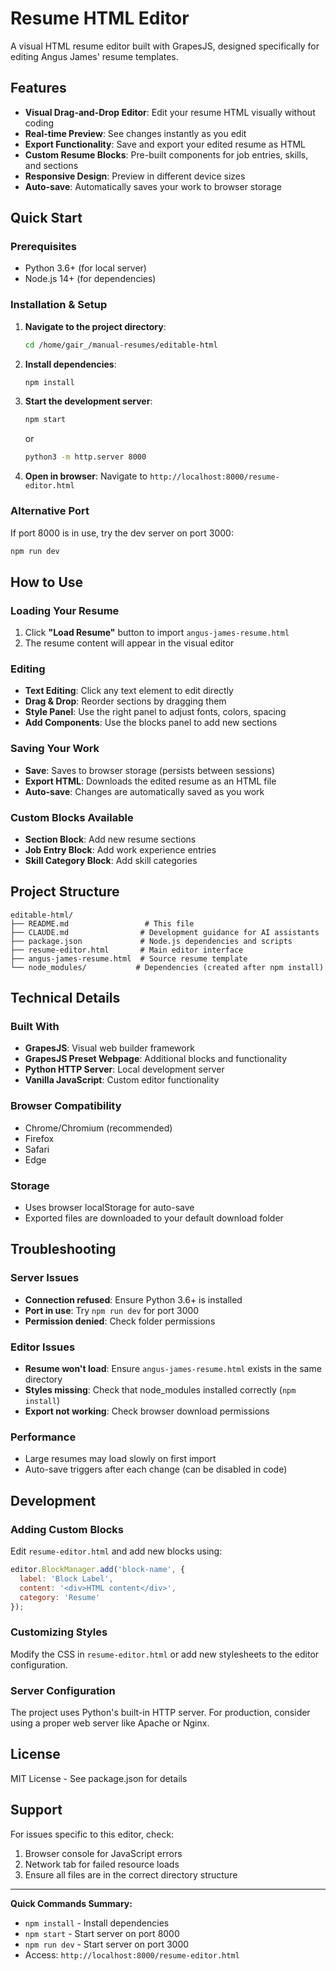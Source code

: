 # Resume HTML Editor

A visual HTML resume editor built with GrapesJS, designed specifically for editing Angus James' resume templates.

## Features

- **Visual Drag-and-Drop Editor**: Edit your resume HTML visually without coding
- **Real-time Preview**: See changes instantly as you edit
- **Export Functionality**: Save and export your edited resume as HTML
- **Custom Resume Blocks**: Pre-built components for job entries, skills, and sections
- **Responsive Design**: Preview in different device sizes
- **Auto-save**: Automatically saves your work to browser storage

## Quick Start

### Prerequisites
- Python 3.6+ (for local server)
- Node.js 14+ (for dependencies)

### Installation & Setup

1. **Navigate to the project directory**:
   ```bash
   cd /home/gair_/manual-resumes/editable-html
   ```

2. **Install dependencies**:
   ```bash
   npm install
   ```

3. **Start the development server**:
   ```bash
   npm start
   ```
   or
   ```bash
   python3 -m http.server 8000
   ```

4. **Open in browser**:
   Navigate to `http://localhost:8000/resume-editor.html`

### Alternative Port
If port 8000 is in use, try the dev server on port 3000:
```bash
npm run dev
```

## How to Use

### Loading Your Resume
1. Click **"Load Resume"** button to import `angus-james-resume.html`
2. The resume content will appear in the visual editor

### Editing
- **Text Editing**: Click any text element to edit directly
- **Drag & Drop**: Reorder sections by dragging them
- **Style Panel**: Use the right panel to adjust fonts, colors, spacing
- **Add Components**: Use the blocks panel to add new sections

### Saving Your Work
- **Save**: Saves to browser storage (persists between sessions)
- **Export HTML**: Downloads the edited resume as an HTML file
- **Auto-save**: Changes are automatically saved as you work

### Custom Blocks Available
- **Section Block**: Add new resume sections
- **Job Entry Block**: Add work experience entries
- **Skill Category Block**: Add skill categories

## Project Structure

```
editable-html/
├── README.md                 # This file
├── CLAUDE.md                # Development guidance for AI assistants
├── package.json             # Node.js dependencies and scripts
├── resume-editor.html       # Main editor interface
├── angus-james-resume.html  # Source resume template
└── node_modules/           # Dependencies (created after npm install)
```

## Technical Details

### Built With
- **GrapesJS**: Visual web builder framework
- **GrapesJS Preset Webpage**: Additional blocks and functionality
- **Python HTTP Server**: Local development server
- **Vanilla JavaScript**: Custom editor functionality

### Browser Compatibility
- Chrome/Chromium (recommended)
- Firefox
- Safari
- Edge

### Storage
- Uses browser localStorage for auto-save
- Exported files are downloaded to your default download folder

## Troubleshooting

### Server Issues
- **Connection refused**: Ensure Python 3.6+ is installed
- **Port in use**: Try `npm run dev` for port 3000
- **Permission denied**: Check folder permissions

### Editor Issues
- **Resume won't load**: Ensure `angus-james-resume.html` exists in the same directory
- **Styles missing**: Check that node_modules installed correctly (`npm install`)
- **Export not working**: Check browser download permissions

### Performance
- Large resumes may load slowly on first import
- Auto-save triggers after each change (can be disabled in code)

## Development

### Adding Custom Blocks
Edit `resume-editor.html` and add new blocks using:
```javascript
editor.BlockManager.add('block-name', {
  label: 'Block Label',
  content: '<div>HTML content</div>',
  category: 'Resume'
});
```

### Customizing Styles
Modify the CSS in `resume-editor.html` or add new stylesheets to the editor configuration.

### Server Configuration
The project uses Python's built-in HTTP server. For production, consider using a proper web server like Apache or Nginx.

## License

MIT License - See package.json for details

## Support

For issues specific to this editor, check:
1. Browser console for JavaScript errors
2. Network tab for failed resource loads
3. Ensure all files are in the correct directory structure

---

**Quick Commands Summary:**
- `npm install` - Install dependencies
- `npm start` - Start server on port 8000
- `npm run dev` - Start server on port 3000
- Access: `http://localhost:8000/resume-editor.html`